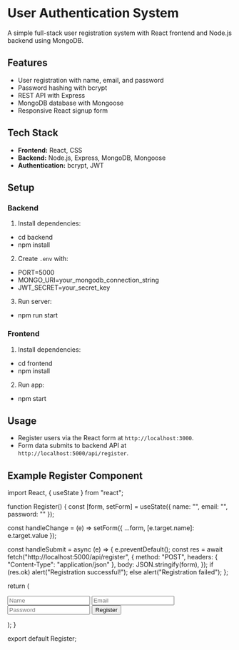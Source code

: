 # User Authentication System

A simple full-stack user registration system with React frontend and Node.js backend using MongoDB.

## Features
- User registration with name, email, and password
- Password hashing with bcrypt
- REST API with Express
- MongoDB database with Mongoose
- Responsive React signup form

## Tech Stack
- **Frontend:** React, CSS
- **Backend:** Node.js, Express, MongoDB, Mongoose
- **Authentication:** bcrypt, JWT

## Setup

### Backend
1. Install dependencies:
- cd backend
- npm install

2. Create `.env` with:
- PORT=5000
- MONGO_URI=your_mongodb_connection_string
- JWT_SECRET=your_secret_key

3. Run server:
- npm run start


### Frontend
1. Install dependencies:
- cd frontend
- npm install

2. Run app:
- npm start


## Usage
- Register users via the React form at `http://localhost:3000`.
- Form data submits to backend API at `http://localhost:5000/api/register`.

## Example Register Component
import React, { useState } from "react";

function Register() {
const [form, setForm] = useState({ name: "", email: "", password: "" });

const handleChange = (e) => setForm({ ...form, [e.target.name]: e.target.value });

const handleSubmit = async (e) => {
e.preventDefault();
const res = await fetch("http://localhost:5000/api/register", {
method: "POST",
headers: { "Content-Type": "application/json" },
body: JSON.stringify(form),
});
if (res.ok) alert("Registration successful!");
else alert("Registration failed");
};

return (
<form onSubmit={handleSubmit}>
<input name="name" placeholder="Name" onChange={handleChange} required />
<input name="email" type="email" placeholder="Email" onChange={handleChange} required />
<input name="password" type="password" placeholder="Password" onChange={handleChange} required />
<button type="submit">Register</button>
</form>
);
}

export default Register;
